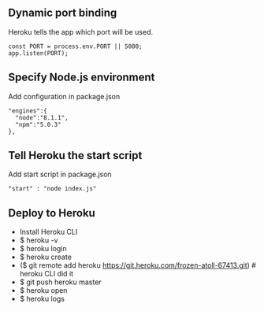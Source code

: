 ## Dynamic port binding
  Heroku tells the app which port will be used.

  ```
  const PORT = process.env.PORT || 5000;
  app.listen(PORT);
  ```
## Specify Node.js environment
  Add configuration in package.json
  ```
  "engines":{
    "node":"8.1.1",
    "npm":"5.0.3"
  },
  ```
## Tell Heroku the start script
  Add start script in package.json
  ```
  "start" : "node index.js"
  ```
   
## Deploy to Heroku
- Install Heroku CLI
- $ heroku -v
- $ heroku login
- $ heroku create
- ($ git remote add heroku https://git.heroku.com/frozen-atoll-67413.git)  # heroku CLI did it
- $ git push heroku master
- $ heroku open
- $ heroku logs
